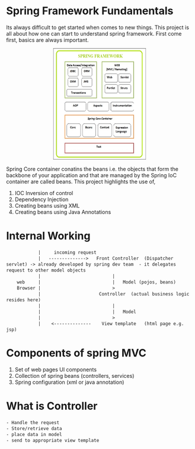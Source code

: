 # Spring Framework Fundamentals

Its always difficult to get started when comes to new things. This project is all about how one can start to understand spring framework.
First come first, basics are always important.

<center><img src="images/SpringFramework.jpg" width=250 height=300/></center>


Spring Core container conatins the beans i.e. the objects that form the backbone of your application and that are managed by the Spring IoC container are called beans. This project highlights the use of,
1. IOC Inversion of control
2. Dependency Injection
3. Creating beans using XML
4. Creating beans using Java Annotations

# Internal Working


                |     incoming request
                |   -------------->   Front Controller  (Dispatcher servlet) -> already developed by spring dev team  - it delegates request to other model objects
                |                           |
        web     |                           |   Model (pojos, beans)
        Browser |                           >
                |                      Controller  (actual business logic resides here)
                |                           |
                |                           |   Model
                |                           >
                |    <--------------    View template   (html page e.g. jsp)
                



# Components of spring MVC
  1. Set of web pages UI components
  2. Collection of spring beans (controllers, services)
  3. Spring configuration (xml or java annotation)
  
# What is Controller
    - Handle the request
    - Store/retrieve data
    - place data in model
    - send to appropriate view template
